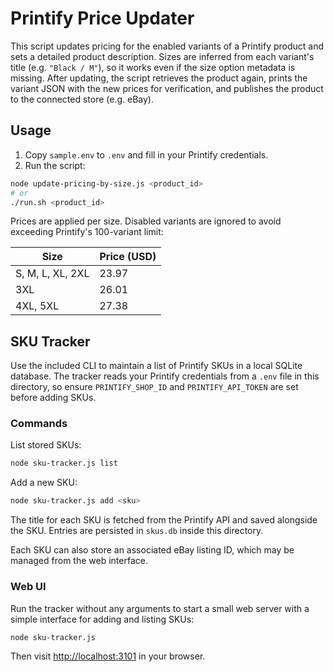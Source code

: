 # Printify Price Updater

This script updates pricing for the enabled variants of a Printify product and
sets a detailed product description. Sizes are inferred from each variant's
title (e.g. `"Black / M"`), so it works even if the size option metadata is
missing. After updating, the script retrieves the product again, prints the
variant JSON with the new prices for verification, and publishes the product to
the connected store (e.g. eBay).

## Usage

1. Copy `sample.env` to `.env` and fill in your Printify credentials.
2. Run the script:

```bash
node update-pricing-by-size.js <product_id>
# or
./run.sh <product_id>
```

Prices are applied per size. Disabled variants are ignored to avoid
exceeding Printify's 100-variant limit:

| Size | Price (USD) |
| --- | --- |
| S, M, L, XL, 2XL | 23.97 |
| 3XL | 26.01 |
| 4XL, 5XL | 27.38 |


## SKU Tracker

Use the included CLI to maintain a list of Printify SKUs in a local SQLite database. The tracker reads your Printify credentials from a `.env` file in this directory, so ensure `PRINTIFY_SHOP_ID` and `PRINTIFY_API_TOKEN` are set before adding SKUs.

### Commands

List stored SKUs:

```bash
node sku-tracker.js list
```

Add a new SKU:

```bash
node sku-tracker.js add <sku>
```

The title for each SKU is fetched from the Printify API and saved alongside the SKU.
Entries are persisted in `skus.db` inside this directory.

Each SKU can also store an associated eBay listing ID, which may be managed from the web interface.

### Web UI

Run the tracker without any arguments to start a small web server with a simple interface for adding and listing SKUs:

```bash
node sku-tracker.js
```

Then visit [http://localhost:3101](http://localhost:3101) in your browser.
